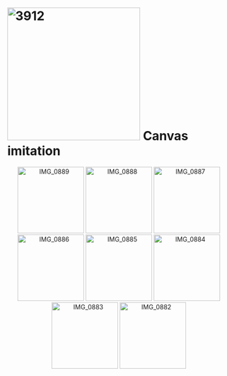 # <img src="https://github.com/user-attachments/assets/a51da086-379c-42f5-ad7f-c65bd44fd43a" alt="3912" height="300"> Canvas imitation

<p align="center">
  <img src="https://github.com/user-attachments/assets/13df46e1-1416-4bc2-85ec-d74b2c229588" alt="IMG_0889" width="150" />
  <img src="https://github.com/user-attachments/assets/471da24f-e022-4079-bff0-61d258548ef4" alt="IMG_0888" width="150" />
  <img src="https://github.com/user-attachments/assets/bd9aef01-9395-403f-ad9c-df81149a2da2" alt="IMG_0887" width="150" />
  <img src="https://github.com/user-attachments/assets/e815952e-739a-4b4e-8ed1-9cd2ec2d04d7" alt="IMG_0886" width="150" />
  <img src="https://github.com/user-attachments/assets/bcd15e2b-54fa-4c37-ba6e-7aa78beccfca" alt="IMG_0885" width="150" />
  <img src="https://github.com/user-attachments/assets/7de377d0-d5c9-4b88-9a87-2d4ad7b01aea" alt="IMG_0884" width="150" />
  <img src="https://github.com/user-attachments/assets/94c3448f-3857-4d50-bf84-94a328b3d62b" alt="IMG_0883" width="150" />
  <img src="https://github.com/user-attachments/assets/99fcd179-c151-4b05-b837-e59b3a4ac6e8" alt="IMG_0882" width="150" />
</p>
